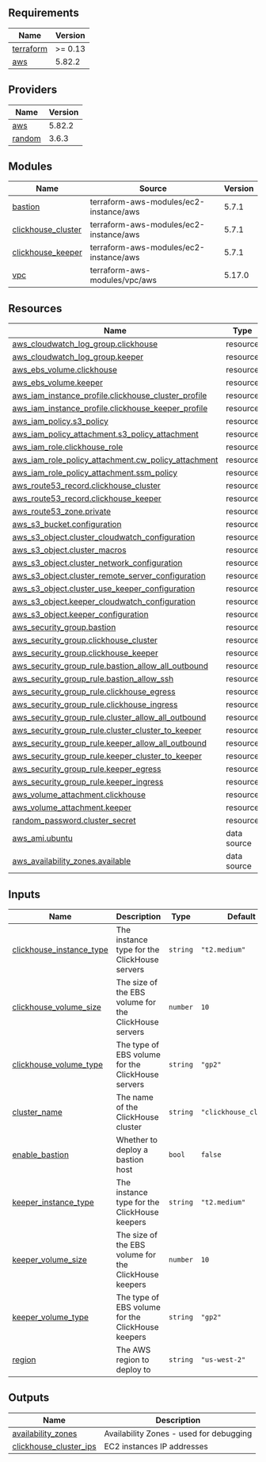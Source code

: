 ## Requirements

| Name | Version |
|------|---------|
| <a name="requirement_terraform"></a> [terraform](#requirement\_terraform) | >= 0.13 |
| <a name="requirement_aws"></a> [aws](#requirement\_aws) | 5.82.2 |

## Providers

| Name | Version |
|------|---------|
| <a name="provider_aws"></a> [aws](#provider\_aws) | 5.82.2 |
| <a name="provider_random"></a> [random](#provider\_random) | 3.6.3 |

## Modules

| Name | Source | Version |
|------|--------|---------|
| <a name="module_bastion"></a> [bastion](#module\_bastion) | terraform-aws-modules/ec2-instance/aws | 5.7.1 |
| <a name="module_clickhouse_cluster"></a> [clickhouse\_cluster](#module\_clickhouse\_cluster) | terraform-aws-modules/ec2-instance/aws | 5.7.1 |
| <a name="module_clickhouse_keeper"></a> [clickhouse\_keeper](#module\_clickhouse\_keeper) | terraform-aws-modules/ec2-instance/aws | 5.7.1 |
| <a name="module_vpc"></a> [vpc](#module\_vpc) | terraform-aws-modules/vpc/aws | 5.17.0 |

## Resources

| Name | Type |
|------|------|
| [aws_cloudwatch_log_group.clickhouse](https://registry.terraform.io/providers/hashicorp/aws/5.82.2/docs/resources/cloudwatch_log_group) | resource |
| [aws_cloudwatch_log_group.keeper](https://registry.terraform.io/providers/hashicorp/aws/5.82.2/docs/resources/cloudwatch_log_group) | resource |
| [aws_ebs_volume.clickhouse](https://registry.terraform.io/providers/hashicorp/aws/5.82.2/docs/resources/ebs_volume) | resource |
| [aws_ebs_volume.keeper](https://registry.terraform.io/providers/hashicorp/aws/5.82.2/docs/resources/ebs_volume) | resource |
| [aws_iam_instance_profile.clickhouse_cluster_profile](https://registry.terraform.io/providers/hashicorp/aws/5.82.2/docs/resources/iam_instance_profile) | resource |
| [aws_iam_instance_profile.clickhouse_keeper_profile](https://registry.terraform.io/providers/hashicorp/aws/5.82.2/docs/resources/iam_instance_profile) | resource |
| [aws_iam_policy.s3_policy](https://registry.terraform.io/providers/hashicorp/aws/5.82.2/docs/resources/iam_policy) | resource |
| [aws_iam_policy_attachment.s3_policy_attachment](https://registry.terraform.io/providers/hashicorp/aws/5.82.2/docs/resources/iam_policy_attachment) | resource |
| [aws_iam_role.clickhouse_role](https://registry.terraform.io/providers/hashicorp/aws/5.82.2/docs/resources/iam_role) | resource |
| [aws_iam_role_policy_attachment.cw_policy_attachment](https://registry.terraform.io/providers/hashicorp/aws/5.82.2/docs/resources/iam_role_policy_attachment) | resource |
| [aws_iam_role_policy_attachment.ssm_policy](https://registry.terraform.io/providers/hashicorp/aws/5.82.2/docs/resources/iam_role_policy_attachment) | resource |
| [aws_route53_record.clickhouse_cluster](https://registry.terraform.io/providers/hashicorp/aws/5.82.2/docs/resources/route53_record) | resource |
| [aws_route53_record.clickhouse_keeper](https://registry.terraform.io/providers/hashicorp/aws/5.82.2/docs/resources/route53_record) | resource |
| [aws_route53_zone.private](https://registry.terraform.io/providers/hashicorp/aws/5.82.2/docs/resources/route53_zone) | resource |
| [aws_s3_bucket.configuration](https://registry.terraform.io/providers/hashicorp/aws/5.82.2/docs/resources/s3_bucket) | resource |
| [aws_s3_object.cluster_cloudwatch_configuration](https://registry.terraform.io/providers/hashicorp/aws/5.82.2/docs/resources/s3_object) | resource |
| [aws_s3_object.cluster_macros](https://registry.terraform.io/providers/hashicorp/aws/5.82.2/docs/resources/s3_object) | resource |
| [aws_s3_object.cluster_network_configuration](https://registry.terraform.io/providers/hashicorp/aws/5.82.2/docs/resources/s3_object) | resource |
| [aws_s3_object.cluster_remote_server_configuration](https://registry.terraform.io/providers/hashicorp/aws/5.82.2/docs/resources/s3_object) | resource |
| [aws_s3_object.cluster_use_keeper_configuration](https://registry.terraform.io/providers/hashicorp/aws/5.82.2/docs/resources/s3_object) | resource |
| [aws_s3_object.keeper_cloudwatch_configuration](https://registry.terraform.io/providers/hashicorp/aws/5.82.2/docs/resources/s3_object) | resource |
| [aws_s3_object.keeper_configuration](https://registry.terraform.io/providers/hashicorp/aws/5.82.2/docs/resources/s3_object) | resource |
| [aws_security_group.bastion](https://registry.terraform.io/providers/hashicorp/aws/5.82.2/docs/resources/security_group) | resource |
| [aws_security_group.clickhouse_cluster](https://registry.terraform.io/providers/hashicorp/aws/5.82.2/docs/resources/security_group) | resource |
| [aws_security_group.clickhouse_keeper](https://registry.terraform.io/providers/hashicorp/aws/5.82.2/docs/resources/security_group) | resource |
| [aws_security_group_rule.bastion_allow_all_outbound](https://registry.terraform.io/providers/hashicorp/aws/5.82.2/docs/resources/security_group_rule) | resource |
| [aws_security_group_rule.bastion_allow_ssh](https://registry.terraform.io/providers/hashicorp/aws/5.82.2/docs/resources/security_group_rule) | resource |
| [aws_security_group_rule.clickhouse_egress](https://registry.terraform.io/providers/hashicorp/aws/5.82.2/docs/resources/security_group_rule) | resource |
| [aws_security_group_rule.clickhouse_ingress](https://registry.terraform.io/providers/hashicorp/aws/5.82.2/docs/resources/security_group_rule) | resource |
| [aws_security_group_rule.cluster_allow_all_outbound](https://registry.terraform.io/providers/hashicorp/aws/5.82.2/docs/resources/security_group_rule) | resource |
| [aws_security_group_rule.cluster_cluster_to_keeper](https://registry.terraform.io/providers/hashicorp/aws/5.82.2/docs/resources/security_group_rule) | resource |
| [aws_security_group_rule.keeper_allow_all_outbound](https://registry.terraform.io/providers/hashicorp/aws/5.82.2/docs/resources/security_group_rule) | resource |
| [aws_security_group_rule.keeper_cluster_to_keeper](https://registry.terraform.io/providers/hashicorp/aws/5.82.2/docs/resources/security_group_rule) | resource |
| [aws_security_group_rule.keeper_egress](https://registry.terraform.io/providers/hashicorp/aws/5.82.2/docs/resources/security_group_rule) | resource |
| [aws_security_group_rule.keeper_ingress](https://registry.terraform.io/providers/hashicorp/aws/5.82.2/docs/resources/security_group_rule) | resource |
| [aws_volume_attachment.clickhouse](https://registry.terraform.io/providers/hashicorp/aws/5.82.2/docs/resources/volume_attachment) | resource |
| [aws_volume_attachment.keeper](https://registry.terraform.io/providers/hashicorp/aws/5.82.2/docs/resources/volume_attachment) | resource |
| [random_password.cluster_secret](https://registry.terraform.io/providers/hashicorp/random/latest/docs/resources/password) | resource |
| [aws_ami.ubuntu](https://registry.terraform.io/providers/hashicorp/aws/5.82.2/docs/data-sources/ami) | data source |
| [aws_availability_zones.available](https://registry.terraform.io/providers/hashicorp/aws/5.82.2/docs/data-sources/availability_zones) | data source |

## Inputs

| Name | Description | Type | Default | Required |
|------|-------------|------|---------|:--------:|
| <a name="input_clickhouse_instance_type"></a> [clickhouse\_instance\_type](#input\_clickhouse\_instance\_type) | The instance type for the ClickHouse servers | `string` | `"t2.medium"` | no |
| <a name="input_clickhouse_volume_size"></a> [clickhouse\_volume\_size](#input\_clickhouse\_volume\_size) | The size of the EBS volume for the ClickHouse servers | `number` | `10` | no |
| <a name="input_clickhouse_volume_type"></a> [clickhouse\_volume\_type](#input\_clickhouse\_volume\_type) | The type of EBS volume for the ClickHouse servers | `string` | `"gp2"` | no |
| <a name="input_cluster_name"></a> [cluster\_name](#input\_cluster\_name) | The name of the ClickHouse cluster | `string` | `"clickhouse_cluster"` | no |
| <a name="input_enable_bastion"></a> [enable\_bastion](#input\_enable\_bastion) | Whether to deploy a bastion host | `bool` | `false` | no |
| <a name="input_keeper_instance_type"></a> [keeper\_instance\_type](#input\_keeper\_instance\_type) | The instance type for the ClickHouse keepers | `string` | `"t2.medium"` | no |
| <a name="input_keeper_volume_size"></a> [keeper\_volume\_size](#input\_keeper\_volume\_size) | The size of the EBS volume for the ClickHouse keepers | `number` | `10` | no |
| <a name="input_keeper_volume_type"></a> [keeper\_volume\_type](#input\_keeper\_volume\_type) | The type of EBS volume for the ClickHouse keepers | `string` | `"gp2"` | no |
| <a name="input_region"></a> [region](#input\_region) | The AWS region to deploy to | `string` | `"us-west-2"` | no |

## Outputs

| Name | Description |
|------|-------------|
| <a name="output_availability_zones"></a> [availability\_zones](#output\_availability\_zones) | Availability Zones - used for debugging |
| <a name="output_clickhouse_cluster_ips"></a> [clickhouse\_cluster\_ips](#output\_clickhouse\_cluster\_ips) | EC2 instances IP addresses |
